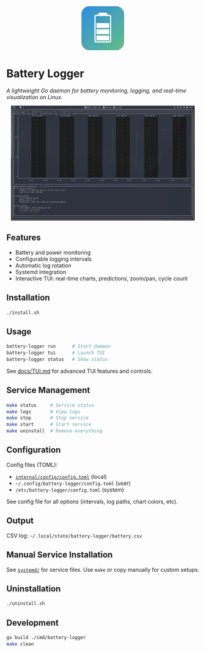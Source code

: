 
<div align="center">
	<img src="assets/battery-logger.png" alt="Battery Logger Logo" width="120" />
</div>

# Battery Logger

*A lightweight Go daemon for battery monitoring, logging, and real-time visualization on Linux.*

<div align="center">
	<img src="assets/battery-logger-tui-v6-screenshot.png" alt="Battery Logger TUI Screenshot" width="480" />
</div>


## Features

- Battery and power monitoring
- Configurable logging intervals
- Automatic log rotation
- Systemd integration
- Interactive TUI: real-time charts, predictions, zoom/pan, cycle count


## Installation

```bash
./install.sh
```


## Usage

```bash
battery-logger run      # Start daemon
battery-logger tui      # Launch TUI
battery-logger status   # Show status
```

See [docs/TUI.md](docs/TUI.md) for advanced TUI features and controls.


## Service Management

```bash
make status     # Service status
make logs       # View logs
make stop       # Stop service
make start      # Start service
make uninstall  # Remove everything
```


## Configuration

Config files (TOML):
- [`internal/config/config.toml`](internal/config/config.toml) (local)
- `~/.config/battery-logger/config.toml` (user)
- `/etc/battery-logger/config.toml` (system)

See config file for all options (intervals, log paths, chart colors, etc).



## Output

CSV log: `~/.local/state/battery-logger/battery.csv`


## Manual Service Installation

See [`systemd/`](systemd/) for service files. Use `make` or copy manually for custom setups.


## Uninstallation

```bash
./uninstall.sh
```


## Development

```bash
go build ./cmd/battery-logger
make clean
```